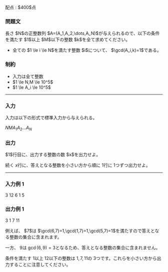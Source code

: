 
<div>

<span>

<span>

<p>
配点 : $400$点
</p>

<div>

<section>

### **問題文**

<p>
長さ $N$の正整数列 $A=(A_1,A_2,\dots,A_N)$が与えられるので、以下の条件を満たす $1$以上 $M$以下の整数 $k$を全て求めてください。
</p>

<ul>

<li>
全ての $1 \le i \le N$を満たす整数 $i$について、 $\gcd(A_i,k)=1$である。
</li>

</ul>

</section>

</div>

<div>

<section>

### **制約**

<ul>

<li>
入力は全て整数
</li>

<li>
$1 \le N,M \le 10^5$
</li>

<li>
$1 \le A_i \le 10^5$
</li>

</ul>

</section>

</div>

---

<div>

<div>

<section>

### **入力**

<p>
入力は以下の形式で標準入力から与えられる。
</p>

<div>

$N$$M$$A_1$$A_2$$\dots$$A_N$
</div>

</section>

</div>

<div>

<section>

### **出力**

<p>
$1$行目に、出力する整数の数 $x$を出力せよ。

続く $x$行に、答えとなる整数を小さい方から順に $1$行に $1$つずつ出力せよ。
</p>

</section>

</div>

</div>

---

<div>

<section>

### **入力例 1**

<div>

3 12
6 1 5

</div>

</section>

</div>

<div>

<section>

### **出力例 1**

<div>

3
1
7
11

</div>

<p>
例えば、 $7$は $\gcd(6,7)=1,\gcd(1,7)=1,\gcd(5,7)=1$を満たすので答えとなる整数の集合に含まれます。

一方、 $9$は $\gcd(6,9)=3$となるため、答えとなる整数の集合に含まれません。

条件を満たす $1$以上 $12$以下の整数は $1,7,11$の $3$つです。これらを小さい方から出力することに注意してください。
</p>

</section>

</div>

</span>

</span>

</div>
